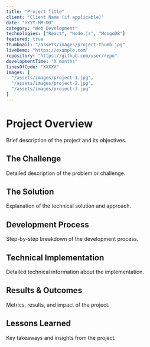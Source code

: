 ```yaml
---
title: "Project Title"
client: "Client Name (if applicable)"
date: "YYYY-MM-DD"
category: "Web Development"
technologies: ["React", "Node.js", "MongoDB"]
featured: true
thumbnail: "/assets/images/project-thumb.jpg"
liveDemo: "https://example.com"
repository: "https://github.com/user/repo"
developmentTime: "X months"
linesOfCode: "XXXXX"
images: [
  "/assets/images/project-1.jpg",
  "/assets/images/project-2.jpg",
  "/assets/images/project-3.jpg"
]
---
```


# Project Overview

Brief description of the project and its objectives.

## The Challenge

Detailed description of the problem or challenge.

## The Solution

Explanation of the technical solution and approach.

## Development Process

Step-by-step breakdown of the development process.

## Technical Implementation

Detailed technical information about the implementation.

## Results & Outcomes

Metrics, results, and impact of the project.

## Lessons Learned

Key takeaways and insights from the project.